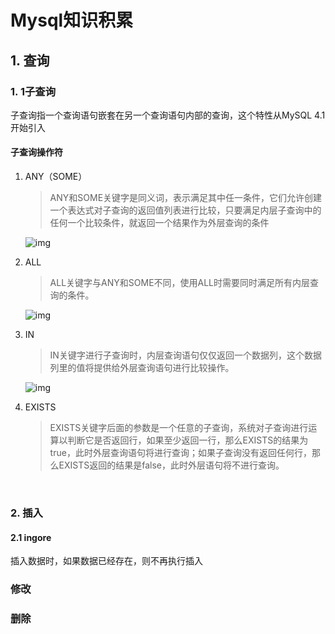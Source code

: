 # Mysql知识积累

## 1. 查询

### 1. 1子查询

子查询指一个查询语句嵌套在另一个查询语句内部的查询，这个特性从MySQL 4.1开始引入

####  子查询操作符

1. ANY（SOME）

   >  ANY和SOME关键字是同义词，表示满足其中任一条件，它们允许创建一个表达式对子查询的返回值列表进行比较，只要满足内层子查询中的任何一个比较条件，就返回一个结果作为外层查询的条件

   ![img](https://cdn.nlark.com/yuque/0/2023/png/21881466/1680257852246-b1c2996b-aa6e-4079-a290-d35c23b2515c.png)

2. ALL

   >  ALL关键字与ANY和SOME不同，使用ALL时需要同时满足所有内层查询的条件。

   ![img](https://cdn.nlark.com/yuque/0/2023/png/21881466/1680257896133-1033c011-39b3-4270-8244-2afdd83a4d38.png)

3. IN

   >  IN关键字进行子查询时，内层查询语句仅仅返回一个数据列，这个数据列里的值将提供给外层查询语句进行比较操作。

   ![img](https://cdn.nlark.com/yuque/0/2023/png/21881466/1680258121818-4baff6c0-ea14-4415-9f9f-7e5a590379f5.png)

4. EXISTS

   >  EXISTS关键字后面的参数是一个任意的子查询，系统对子查询进行运算以判断它是否返回行，如果至少返回一行，那么EXISTS的结果为true，此时外层查询语句将进行查询；如果子查询没有返回任何行，那么EXISTS返回的结果是false，此时外层语句将不进行查询。

​	



### 2. 插入

#### 2.1 ingore

插入数据时，如果数据已经存在，则不再执行插入

### 修改

### 删除

